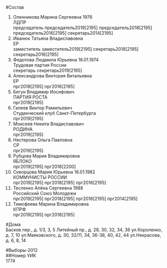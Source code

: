 #Состав  
1. Оленникова Марина Сергеевна 1976  
    ЛДПР  
    председатель председатель2019[2195] председатель2018[2195] председатель2016[2195] секретарь2014[2195]  
2. Иванюк Татьяна Владиславовна  
    ЕР  
    заместитель заместитель2019[2195] секретарь2018[2195] секретарь2016[2195]  
3. Федотова Людмила Юрьевна 16.01.1974  
    Трудовая партия России  
    секретарь секретарь2019[2195]  
4. Александрова Виктория Витальевна  
    ЕР  
    прг2018[2195] прг2016[2195]  
5. Бегун Владимир Иосифович  
    ПАРТИЯ РОСТА  
    прг2019[2195]  
6. Галеев Виктор Рамильевич  
    Студенческий клуб Санкт-Петербурга  
    прг2019[2195]  
7. Моисеев Никита Владиславович  
    РОДИНА  
    прг2019[2195]  
8. Нестерова Ольга Павловна  
    СР  
    прг2019[2195]  
9. Рубцова Мария Владимировна  
    ЯБЛОКО  
    прг2019[2195] прг2018[2200]  
10. Скворцова Мария Юрьевна 16.01.1982  
    КОММУНИСТЫ РОССИИ  
    прг2019[2195] прг2018[2195] прг2016[2195]  
11. Тесленко Алёна Сергеевна 1988  
    Российский Союз Молодежи  
    прг2019[2195] прг2018[2195] прг2016[2195] прг2014[2195]  
12. Тимофеева Марина Владимировна  
    КПРФ  
    прг2019[2195] прг2018[2195]  
  
#Дома  
Басков пер., д. 1/3, 3, 5 Литейный пр., д. 28, 30, 32, 34, 36 ул.Короленко, д. 7, 10 ул.Маяковского, д. 30, 32/11, 34, 36-38, 40, 42, 44 ул.Некрасова, д. 6, 8, 14  
  
#Выборы-2012  
##Номер УИК  
1774  
